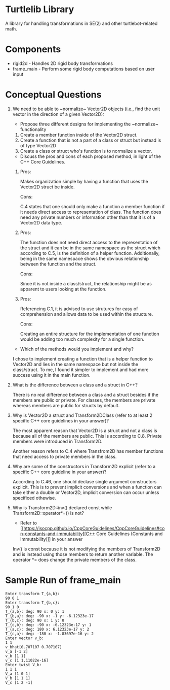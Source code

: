 # Turtlelib Library
A library for handling transformations in SE(2) and other turtlebot-related math.

# Components
- rigid2d - Handles 2D rigid body transformations
- frame_main - Perform some rigid body computations based on user input

# Conceptual Questions
1. We need to be able to ~normalize~ Vector2D objects (i.e., find the unit vector in the direction of a given Vector2D):
   - Propose three different designs for implementing the ~normalize~ functionality
   1. Create a member function inside of the Vector2D struct.
   2. Create a function that is not a part of a class or struct but instead is of type Vector2D
   3. Create a class or struct who's function is to normalize a vector.
   - Discuss the pros and cons of each proposed method, in light of the C++ Core Guidelines.
   1. Pros:

      Makes organization simple by having a function that uses the Vector2D struct be inside. 

      Cons:

      C.4 states that one should only make a function a member function if it needs direct access to representation of class. The function does need any private numbers or information other than that it is of a Vector2D data type.

   2. Pros:

      The function does not need direct access to the representation of the struct and it can be in the same namespace as the struct which according to C.5, is the definition of a helper function. Additionally, being in the same namespace shows the obvious relationship between the function and the struct.

      Cons:

      Since it is not inside a class/struct, the relationship might be as apparent to users looking at the function. 


   3. Pros: 
   
      Referencing C.1, it is advised to use strutures for easy 
      of comprehension and allows data to be used within the structure.

      Cons:

      Creating an entire structure for the implementation of one function would be adding too much complexity for a single function.

   - Which of the methods would you implement and why?

   I chose to implement creating a function that is a helper function to Vector2D and lies in the same namespace but not inside the class/struct. To me, I found it simpler to implement and had more success using it in the main function.

2. What is the difference between a class and a struct in C++?

   There is no real difference between a class and a struct besides if the members are public or private. For classes, the members are private whereas members are public for structs by default.

3. Why is Vector2D a struct and Transform2DClass (refer to at least 2 specific C++ core guidelines in your answer)?

   The most apparent reason that Vector2D is a struct and not a class is because all of the members are public. This is according to C.8. Private members were introduced in Transform2D. 

   Another reason refers to C.4 where Transfrom2D has member functions that need access to private members in the class.

4. Why are some of the constructors in Transform2D explicit (refer to a specific C++ core guideline in your answer)?

   According to C.46, one should declase single argument constructors explicit. This is to prevent implicit conversions and when a function can take either a double or Vector2D, implicit conversion can occur unless specificed othewise.

5. Why is Transform2D::inv() declared const while Transform2D::operator*=() is not?
   - Refer to [[https://isocpp.github.io/CppCoreGuidelines/CppCoreGuidelines#con-constants-and-immutability][C++ Core Guidelines (Constants and Immutability)]] in your answer

   Inv() is const because it is not modifying the members of Transform2D and is instead using those members to return another variable. The operator *= does change the private members of the class.
# Sample Run of frame_main
```
Enter transform T_{a,b}: 
90 0 1
Enter transform T_{b,c}: 
90 1 0
T_{a,b}: deg: 90 x: 0 y: 1
T_{b,a}: deg: -90 x: -1 y: -6.12323e-17
T_{b,c}: deg: 90 x: 1 y: 0
T_{c,b}: deg: -90 x: -6.12323e-17 y: 1
T_{a,c}: deg: 180 x: 6.12323e-17 y: 2
T_{c,a}: deg: -180 x: -1.83697e-16 y: 2
Enter vector v_b: 
1 1
v_bhat[0.707107 0.707107]
v_a [-1 2]
v_b [1 1]
v_c [1 1.11022e-16]
Enter twist V_b: 
1 1 1
V_a [1 0 1]
V_b [1 1 1]
V_c [1 2 -1]
```